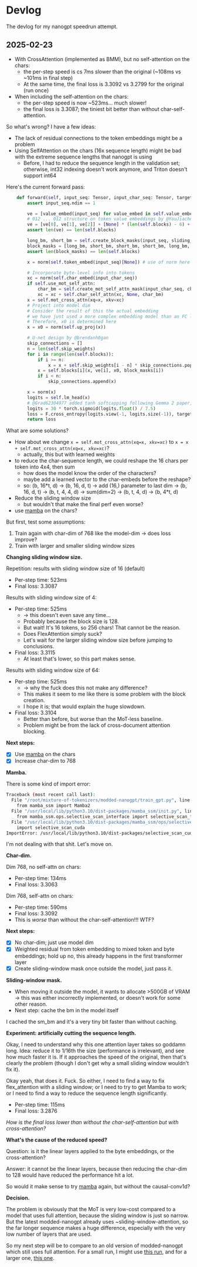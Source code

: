 # Devlog

The devlog for my nanogpt speedrun attempt.

## 2025-02-23

- With CrossAttention (implemented as BMM), but no self-attention on the chars:
  - the per-step speed is cs 7ms slower than the original (~108ms vs ~101ms in final step)
  - At the same time, the final loss is 3.3092 vs 3.2799 for the original (run once)
- When including the self-attention on the chars:
  - the per-step speed is now ~523ms... much slower!
  - the final loss is 3.3087; the tiniest bit better than without char-self-attention.

So what's wrong? I have a few ideas:

- The lack of residual connections to the token embeddings might be a problem
- Using SelfAttention on the chars (16x sequence length) might be bad with the extreme sequence lengths that nanogpt is using
  - Before, I had to reduce the sequence length in the validation set; otherwise, int32 indexing doesn't work anymore, and Triton doesn't support int64

Here's the current forward pass:

```python
    def forward(self, input_seq: Tensor, input_char_seq: Tensor, target_seq: Tensor, sliding_window_num_blocks: Tensor):
        assert input_seq.ndim == 1

        ve = [value_embed(input_seq) for value_embed in self.value_embeds]
        # 012 ... 012 structure on token value embeddings by @YouJiacheng, improved on @leloykun's U-net structure
        ve = [ve[0], ve[1], ve[2]] + [None] * (len(self.blocks) - 6) + [ve[0], ve[1], ve[2]]
        assert len(ve) == len(self.blocks)

        long_bm, short_bm = self.create_block_masks(input_seq, sliding_window_num_blocks)
        block_masks = [long_bm, short_bm, short_bm, short_bm, long_bm, short_bm, short_bm, long_bm, short_bm, short_bm, short_bm, long_bm]
        assert len(block_masks) == len(self.blocks)

        x = norm(self.token_embed(input_seq)[None]) # use of norm here by @Grad62304977

        # Incorporate byte-level info into tokens
        xc = norm(self.char_embed(input_char_seq))
        if self.use_mot_self_attn:
            char_bm = self.create_mot_self_attn_mask(input_char_seq, chars_per_token=self.chars_per_token)
            xc = xc + self.char_self_attn(xc, None, char_bm)
        x = self.mot_cross_attn(xq=x, xkv=xc)
        # Project into model dim
        # Consider the result of this the actual embedding
        # we have just used a more complex embedding model than an FC layer
        # Therefore, x0 is determined here
        x = x0 = norm(self.up_proj(x))

        # U-net design by @brendanh0gan
        skip_connections = []
        n = len(self.skip_weights)
        for i in range(len(self.blocks)):
            if i >= n:
                x = x + self.skip_weights[i - n] * skip_connections.pop()
            x = self.blocks[i](x, ve[i], x0, block_masks[i])
            if i < n:
                skip_connections.append(x)

        x = norm(x)
        logits = self.lm_head(x)
        # @Grad62304977 added tanh softcapping following Gemma 2 paper, @KoszarskyB reduced it from 30 to 15, @YouJiacheng shifted it by +15 (2*sigmoid(2*x)=tanh(x)+1)
        logits = 30 * torch.sigmoid(logits.float() / 7.5)
        loss = F.cross_entropy(logits.view(-1, logits.size(-1)), target_seq)
        return loss
```

What are some solutions?

- How about we change `x = self.mot_cross_attn(xq=x, xkv=xc)` to `x = x + self.mot_cross_attn(xq=x, xkv=xc)`?
  - actually, this but with learned weights
- to reduce the char-sequence length, we could reshape the 16 chars per token into 4x4, then sum
  - how does the model know the order of the characters?
  - maybe add a learned vector to the char-embeds before the reshape?
  - so: (b, 16\*t, d) -> (b, 16, d, t) &rarr; add (16,) parameter to last dim &rarr; (b, 16, d, t) &rarr; (b, t, 4, 4, d) &rarr; sum(dim=2) &rarr; (b, t, 4, d) &rarr; (b, 4\*t, d)
- Reduce the sliding window size
  - but wouldn't that make the final perf even worse?
- use [mamba](https://github.com/state-spaces/mamba) on the chars?

But first, test some assumptions:

1. Train again with char-dim of 768 like the model-dim &rarr; does loss improve?
2. Train with larger and smaller sliding window sizes

**Changing sliding window size.**

Repetition: results with sliding window size of 16 (default)

- Per-step time: 523ms
- Final loss: 3.3087

Results with sliding window size of 4:

- Per-step time: 525ms
  - &rarr; this doesn't even save any time...
  - Probably because the block size is 128.
  - But wait! It's 16 tokens, so 256 chars! That cannot be the reason.
  - Does FlexAttention simply suck?
  - Let's wait for the larger sliding window size before jumping to conclusions.
- Final loss: 3.3115
  - At least that's lower, so this part makes sense.

Results with sliding window size of 64:

- Per-step time: 525ms
  - &rarr; why the fuck does this not make any difference?
  - This makes it seem to me like there is some problem with the block creation.
  - I hope it is; that would explain the huge slowdown.
- Final loss: 3.3104
  - Better than before, but worse than the MoT-less baseline.
  - Problem might be from the lack of cross-document attention blocking.

**Next steps:**

- [x] Use [mamba](https://github.com/state-spaces/mamba) on the chars
- [x] Increase char-dim to 768

**Mamba.**

There is some kind of import error:

```bash
Traceback (most recent call last):
  File "/root/mixture-of-tokenizers/modded-nanogpt/train_gpt.py", line 28, in <module>
    from mamba_ssm import Mamba2
  File "/usr/local/lib/python3.10/dist-packages/mamba_ssm/init.py", line 3, in <module>
    from mamba_ssm.ops.selective_scan_interface import selective_scan_fn, mamba_inner_fn
  File "/usr/local/lib/python3.10/dist-packages/mamba_ssm/ops/selective_scan_interface.py", line 18, in <module>
    import selective_scan_cuda
ImportError: /usr/local/lib/python3.10/dist-packages/selective_scan_cuda.cpython-310-x86_64-linux-gnu.so: undefined symbol: ZN3c107WarningC1ESt7variantIJNS011UserWarningENS0_18DeprecationWarningEEERKNS_14SourceLocationESsb
```

I'm not dealing with that shit. Let's move on.

**Char-dim.**

Dim 768, no self-attn on chars:

- Per-step time: 134ms
- Final loss: 3.3063

Dim 768, self-attn on chars:

- Per-step time: 590ms
- Final loss: 3.3092
- This is *worse* than without the char-self-attention!!! WTF?

**Next steps:**

- [x] No char-dim; just use model dim
- [x] Weighted residual from token embedding to mixed token and byte embeddings; hold up no, this already happens in the first transformer layer
- [x] Create sliding-window mask once outside the model, just pass it.

**Sliding-window mask.**

- When moving it outside the model, it wants to allocate >500GB of VRAM &rarr; this was either incorrectly implemented, or doesn't work for some other reason.
- Next step: cache the bm in the model itself

I cached the sm_bm and it's a very tiny bit faster than without caching.

**Experiment: artificially cutting the sequence length.**

Okay, I need to understand why this one attention layer takes so goddamn long. Idea: reduce it to 1/16th the size (performance is irrelevant), and see how much faster it is. If it approaches the speed of the original, then that's clearly the problem (though I don't get why a small sliding window wouldn't fix it).

Okay yeah, that does it. Fuck. So either, I need to find a way to fix flex_attention with a sliding window; or I need to try to get Mamba to work; or I need to find a way to reduce the sequence length significantly.

- Per-step time: 115ms
- Final loss: 3.2876

*How is the final loss lower than without the char-self-attention but with cross-attention?*

**What's the cause of the reduced speed?**

Question: is it the linear layers applied to the byte embeddings, or the cross-attention?

Answer: it cannot be the linear layers, because then reducing the char-dim to 128 would have reduced the performance hit a lot.

So would it make sense to try [mamba](https://github.com/state-spaces/mamba) again, but without the causal-conv1d?

**Decision.**

The problem is obviously that the MoT is very low-cost compared to a model that uses full attention, because the sliding window is just so narrow. But the latest modded-nanogpt already uses ~sliding-window-attention, so the far longer sequence makes a huge difference, especially with the very low number of layers that are used.

So my next step will be to compare to an old version of modded-nanogpt which still uses full attention. For a small run, I might use [this run](https://github.com/KellerJordan/modded-nanogpt/blob/master/records/101024_Muon/train_gpt2.py), and for a larger one, [this one](https://github.com/KellerJordan/modded-nanogpt/blob/master/records/102024_ScaleUp1B/c0078066-c8c9-49c8-868a-ff4d4f32e615.txt).
